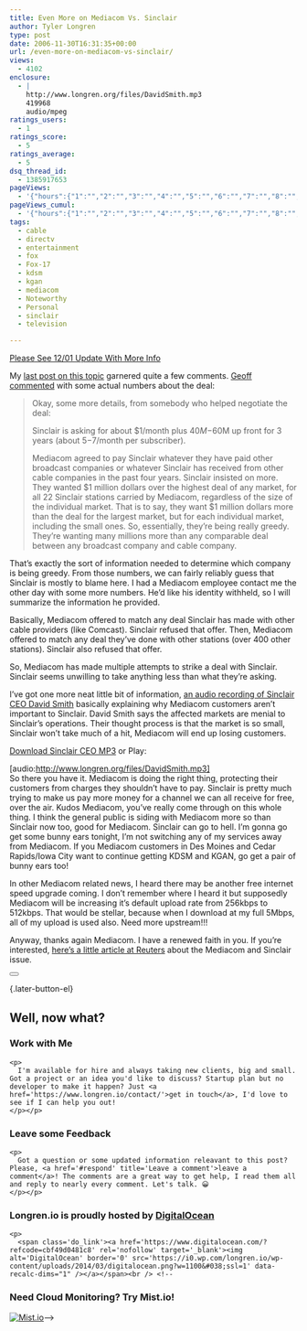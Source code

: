```yaml
---
title: Even More on Mediacom Vs. Sinclair
author: Tyler Longren
type: post
date: 2006-11-30T16:31:35+00:00
url: /even-more-on-mediacom-vs-sinclair/
views:
  - 4102
enclosure:
  - |
    http://www.longren.org/files/DavidSmith.mp3
    419968
    audio/mpeg
ratings_users:
  - 1
ratings_score:
  - 5
ratings_average:
  - 5
dsq_thread_id:
  - 1385917653
pageViews:
  - '{"hours":{"1":"","2":"","3":"","4":"","5":"","6":"","7":"","8":"","9":"","10":"","11":"","12":"","13":"","14":"","15":"","16":"","17":"","18":"","19":"","20":"","21":"","22":"","23":"","24":"","25":"","26":"","27":"","28":"","29":"","30":"","31":"","32":"","33":"","34":"","35":"","36":"","37":"","38":"","39":"","40":"","41":"","42":"","43":"","44":"","45":"","46":"","47":""},"days":{"2":"","3":"","4":"","5":"","6":"","7":"","8":"","9":"","10":"","11":"","12":"","13":"","14":""},"weeks":{"3":"","4":"","5":"","6":"","7":"","8":"","9":"","10":"","11":"","12":""},"months":{"4":"","5":"","6":"","7":"","8":"","9":"","10":"","11":"","12":"","13":"","14":"","15":"","16":"","17":"","18":"","19":"","20":"","21":"","22":"","23":"","24":""}}'
pageViews_cumul:
  - '{"hours":{"1":"","2":"","3":"","4":"","5":"","6":"","7":"","8":"","9":"","10":"","11":"","12":"","13":"","14":"","15":"","16":"","17":"","18":"","19":"","20":"","21":"","22":"","23":"","24":"","25":"","26":"","27":"","28":"","29":"","30":"","31":"","32":"","33":"","34":"","35":"","36":"","37":"","38":"","39":"","40":"","41":"","42":"","43":"","44":"","45":"","46":"","47":""},"days":{"2":"","3":"","4":"","5":"","6":"","7":"","8":"","9":"","10":"","11":"","12":"","13":"","14":""},"weeks":{"3":"","4":"","5":"","6":"","7":"","8":"","9":"","10":"","11":"","12":""},"months":{"4":"","5":"","6":"","7":"","8":"","9":"","10":"","11":"","12":"","13":"","14":"","15":"","16":"","17":"","18":"","19":"","20":"","21":"","22":"","23":"","24":""}}'
tags:
  - cable
  - directv
  - entertainment
  - fox
  - Fox-17
  - kdsm
  - kgan
  - mediacom
  - Noteworthy
  - Personal
  - sinclair
  - television

---
```

<p class="alert">
  <a href="http://www.longren.org/2006/12/01/mediacom-gets-one-month-reprise-from-sinclair/">Please See 12/01 Update With More Info</a>
</p>

My [last post on this topic][1] garnered quite a few comments. [Geoff commented][2] with some actual numbers about the deal:

> Okay, some more details, from somebody who helped negotiate the deal:
> 
> Sinclair is asking for about $1/month plus $40M-$60M up front for 3 years (about $5-$7/month per subscriber).
> 
> Mediacom agreed to pay Sinclair whatever they have paid other broadcast companies or whatever Sinclair has received from other cable companies in the past four years. Sinclair insisted on more. They wanted $1 million dollars over the highest deal of any market, for all 22 Sinclair stations carried by Mediacom, regardless of the size of the individual market. That is to say, they want $1 million dollars more than the deal for the largest market, but for each individual market, including the small ones. So, essentially, they’re being really greedy. They’re wanting many millions more than any comparable deal between any broadcast company and cable company.

That&#8217;s exactly the sort of information needed to determine which company is being greedy. From those numbers, we can fairly reliably guess that Sinclair is mostly to blame here. I had a Mediacom employee contact me the other day with some more numbers. He&#8217;d like his identity withheld, so I will summarize the information he provided.

Basically, Mediacom offered to match any deal Sinclair has made with other cable providers (like Comcast). Sinclair refused that offer. Then, Mediacom offered to match any deal they&#8217;ve done with other stations (over 400 other stations). Sinclair also refused that offer.

So, Mediacom has made multiple attempts to strike a deal with Sinclair. Sinclair seems unwilling to take anything less than what they&#8217;re asking.  
<!--more-->

  
I&#8217;ve got one more neat little bit of information, [an audio recording of Sinclair CEO David Smith][3] basically explaining why Mediacom customers aren&#8217;t important to Sinclair. David Smith says the affected markets are menial to Sinclair&#8217;s operations. Their thought process is that the market is so small, Sinclair won&#8217;t take much of a hit, Mediacom will end up losing customers.

<p class="download">
  <a href="http://www.longren.org/files/DavidSmith.mp3">Download Sinclair CEO MP3</a> or Play:
</p>

[audio:http://www.longren.org/files/DavidSmith.mp3]  
So there you have it. Mediacom is doing the right thing, protecting their customers from charges they shouldn&#8217;t have to pay. Sinclair is pretty much trying to make us pay more money for a channel we can all receive for free, over the air. Kudos Mediacom, you&#8217;ve really come through on this whole thing. I think the general public is siding with Mediacom more so than Sinclair now too, good for Mediacom. Sinclair can go to hell. I&#8217;m gonna go get some bunny ears tonight, I&#8217;m not switching any of my services away from Mediacom. If you Mediacom customers in Des Moines and Cedar Rapids/Iowa City want to continue getting KDSM and KGAN, go get a pair of bunny ears too!

In other Mediacom related news, I heard there may be another free internet speed upgrade coming. I don&#8217;t remember where I heard it but supposedly Mediacom will be increasing it&#8217;s default upload rate from 256kbps to 512kbps. That would be stellar, because when I download at my full 5Mbps, all of my upload is used also. Need more upstream!!!

Anyway, thanks again Mediacom. I have a renewed faith in you. If you&#8217;re interested, [here&#8217;s a little article at Reuters][4] about the Mediacom and Sinclair issue. 

<div class="wpulike wpulike-default " >
  <div class="wp_ulike_general_class wp_ulike_is_not_liked">
    <button type="button"
					aria-label="Like Button"
					data-ulike-id="2280"
					data-ulike-nonce="fe3ae67144"
					data-ulike-type="likeThis"
					data-ulike-template="wpulike-default"
					data-ulike-display-likers="0"
					data-ulike-disable-pophover="0"
					class="wp_ulike_btn wp_ulike_put_image wp_likethis_2280"></button><span class="count-box"></span>
  </div>
</div>

[][5]{.later-button-el}

<div class='what-next'>
  <h2>
    Well, now what?
  </h2>
  
  <div class='hire'>
    <h3>
      Work with Me
    </h3>
    
    <p>
      I'm available for hire and always taking new clients, big and small. Got a project or an idea you'd like to discuss? Startup plan but no developer to make it happen? Just <a href='https://www.longren.io/contact/'>get in touch</a>, I'd love to see if I can help you out!
    </p></p>
  </div>
  
  <div class='hire'>
    <h3>
      Leave some Feedback
    </h3>
    
    <p>
      Got a question or some updated information releavant to this post? Please, <a href='#respond' title='Leave a comment'>leave a comment</a>! The comments are a great way to get help, I read them all and reply to nearly every comment. Let's talk. 😀
    </p></p>
  </div>
  
  <div class='now-what-bottom-ad'>
    <h3>
      Longren.io is proudly hosted by <a href='https://www.digitalocean.com/?refcode=cbf49d0481c8'>DigitalOcean</a>
    </h3>
    
    <p>
      <span class='do_link'><a href='https://www.digitalocean.com/?refcode=cbf49d0481c8' rel='nofollow' target='_blank'><img alt='DigitalOcean' border='0' src='https://i0.wp.com/longren.io/wp-content/uploads/2014/03/digitalocean.png?w=1100&#038;ssl=1' data-recalc-dims="1" /></a></span><br /> <!--

<h3>Need Cloud Monitoring? Try Mist.io!</h3>

<span class='do_link'><a href='http://mist.io/?ref=tyler' rel='nofollow' target='_blank'><img alt='Mist.io' border='0' src='https://i0.wp.com/longren.io/wp-content/uploads/2014/04/mistio.jpg?w=1100&#038;ssl=1' data-recalc-dims="1"></a></span>--></div> </div>

 [1]: http://www.longren.org/2006/10/30/more-on-mediacom-vs-sinclair/
 [2]: http://www.longren.org/2006/10/30/more-on-mediacom-vs-sinclair/#comment-33427
 [3]: http://www.longren.org/files/DavidSmith.mp3
 [4]: http://today.reuters.com/news/articleinvesting.aspx?view=CN&storyID=2006-11-29T205822Z_01_WNAS4407_RTRIDST_0_SINCLAIRBROADCAST-LAWSUIT-URGENT.XML&rpc=66&type=qcna
 [5]: #